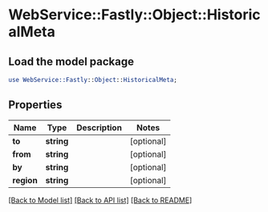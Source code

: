 # WebService::Fastly::Object::HistoricalMeta

## Load the model package
```perl
use WebService::Fastly::Object::HistoricalMeta;
```

## Properties
Name | Type | Description | Notes
------------ | ------------- | ------------- | -------------
**to** | **string** |  | [optional] 
**from** | **string** |  | [optional] 
**by** | **string** |  | [optional] 
**region** | **string** |  | [optional] 

[[Back to Model list]](../README.md#documentation-for-models) [[Back to API list]](../README.md#documentation-for-api-endpoints) [[Back to README]](../README.md)


